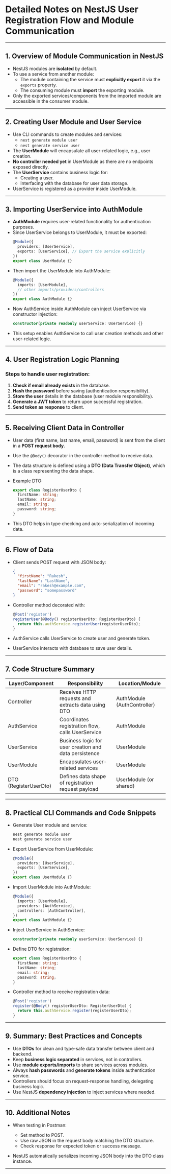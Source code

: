 
# Detailed Notes on NestJS User Registration Flow and Module Communication

---

## 1. Overview of Module Communication in NestJS

- NestJS modules are **isolated** by default.
- To use a service from another module:
  - The module containing the service must **explicitly export** it via the `exports` property.
  - The consuming module must **import** the exporting module.
- Only the exported services/components from the imported module are accessible in the consumer module.

---

## 2. Creating User Module and User Service

- Use CLI commands to create modules and services:
  - `nest generate module user`
  - `nest generate service user`
- The **UserModule** will encapsulate all user-related logic, e.g., user creation.
- **No controller needed yet** in UserModule as there are no endpoints exposed directly.
- The **UserService** contains business logic for:
  - Creating a user.
  - Interfacing with the database for user data storage.
- UserService is registered as a provider inside UserModule.

---

## 3. Importing UserService into AuthModule

- **AuthModule** requires user-related functionality for authentication purposes.
- Since UserService belongs to UserModule, it must be exported:
  ```typescript
  @Module({
    providers: [UserService],
    exports: [UserService], // Export the service explicitly
  })
  export class UserModule {}
* Then import the UserModule into AuthModule:

  ```typescript
  @Module({
    imports: [UserModule],
    // other imports/providers/controllers
  })
  export class AuthModule {}
  ```
* Now AuthService inside AuthModule can inject UserService via constructor injection:

  ```typescript
  constructor(private readonly userService: UserService) {}
  ```
* This setup enables AuthService to call user creation methods and other user-related logic.

---

## 4. User Registration Logic Planning

### Steps to handle user registration:

1. **Check if email already exists** in the database.
2. **Hash the password** before saving (authentication responsibility).
3. **Store the user** details in the database (user module responsibility).
4. **Generate a JWT token** to return upon successful registration.
5. **Send token as response** to client.

---

## 5. Receiving Client Data in Controller

* User data (first name, last name, email, password) is sent from the client in a **POST request body**.
* Use the `@Body()` decorator in the controller method to receive data.
* The data structure is defined using a **DTO (Data Transfer Object)**, which is a class representing the data shape.
* Example DTO:

  ```typescript
  export class RegisterUserDto {
    firstName: string;
    lastName: string;
    email: string;
    password: string;
  }
  ```
* This DTO helps in type checking and auto-serialization of incoming data.

---

## 6. Flow of Data

* Client sends POST request with JSON body:

  ```json
  {
    "firstName": "Rakesh",
    "lastName": "LastName",
    "email": "rakesh@example.com",
    "password": "somepassword"
  }
  ```
* Controller method decorated with:

  ```typescript
  @Post('register')
  registerUser(@Body() registerUserDto: RegisterUserDto) {
    return this.authService.registerUser(registerUserDto);
  }
  ```
* AuthService calls UserService to create user and generate token.
* UserService interacts with database to save user details.

---

## 7. Code Structure Summary

| Layer/Component       | Responsibility                                        | Location/Module             |
| --------------------- | ----------------------------------------------------- | --------------------------- |
| Controller            | Receives HTTP requests and extracts data using DTO    | AuthModule (AuthController) |
| AuthService           | Coordinates registration flow, calls UserService      | AuthModule                  |
| UserService           | Business logic for user creation and data persistence | UserModule                  |
| UserModule            | Encapsulates user-related services                    | UserModule                  |
| DTO (RegisterUserDto) | Defines data shape of registration request payload    | UserModule (or shared)      |

---

## 8. Practical CLI Commands and Code Snippets

* Generate User module and service:

  ```bash
  nest generate module user
  nest generate service user
  ```
* Export UserService from UserModule:

  ```typescript
  @Module({
    providers: [UserService],
    exports: [UserService],
  })
  export class UserModule {}
  ```
* Import UserModule into AuthModule:

  ```typescript
  @Module({
    imports: [UserModule],
    providers: [AuthService],
    controllers: [AuthController],
  })
  export class AuthModule {}
  ```
* Inject UserService in AuthService:

  ```typescript
  constructor(private readonly userService: UserService) {}
  ```
* Define DTO for registration:

  ```typescript
  export class RegisterUserDto {
    firstName: string;
    lastName: string;
    email: string;
    password: string;
  }
  ```
* Controller method to receive registration data:

  ```typescript
  @Post('register')
  register(@Body() registerUserDto: RegisterUserDto) {
    return this.authService.register(registerUserDto);
  }
  ```

---

## 9. Summary: Best Practices and Concepts

* Use **DTOs** for clean and type-safe data transfer between client and backend.
* Keep **business logic separated** in services, not in controllers.
* Use **module exports/imports** to share services across modules.
* Always **hash passwords** and **generate tokens** inside authentication service.
* Controllers should focus on request-response handling, delegating business logic.
* Use NestJS **dependency injection** to inject services where needed.

---

## 10. Additional Notes

* When testing in Postman:

  * Set method to POST.
  * Use raw JSON in the request body matching the DTO structure.
  * Check response for expected token or success message.
* NestJS automatically serializes incoming JSON body into the DTO class instance.

---